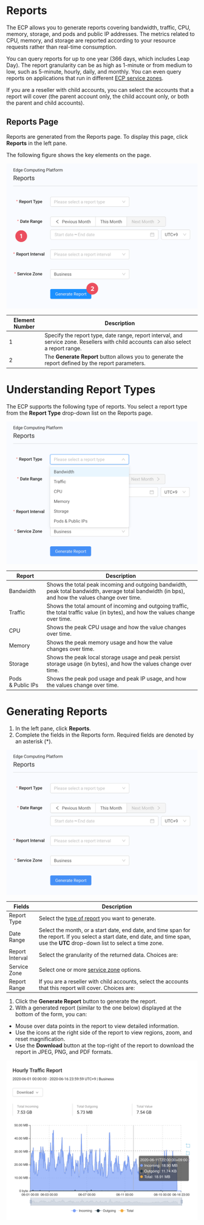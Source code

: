 # Reports

The ECP allows you to generate reports covering bandwidth, traffic, CPU, memory, storage, and pods and public IP addresses. The metrics related to CPU, memory, and storage are reported according to your resource requests rather than real-time consumption.

You can query reports for up to one year (366 days, which includes Leap Day). The report granularity can be as high as 1-minute or from medium to low, such as 5-minute, hourly, daily, and monthly. You can even query reports on applications that run in different [ECP service zones](<Zones.htm>).

If you are a reseller with child accounts, you can select the accounts that a report will cover (the parent account only, the child account only, or both the parent and child accounts).

## Reports Page

Reports are generated from the Reports page. To display this page, click **Reports** in the left pane.

The following figure shows the key elements on the page.

![null](</docs/resources/images/reports/reports-w-numbers.png>)

| **Element Number**                                                                                                                                         | **Description**                                                                                                                                    |
| -------------------------------------------------------------------------------------------------------------------------------------------------- | -------------------------------------------------------------------------------------------------------------------------------------------------- |
| 1                                                                                                                                          | Specify the report type, date range, report interval, and service zone. Resellers with child accounts can also select a report range. |
| 2                                                                                                                                            | The **Generate Report** button allows you to generate the report defined by the report parameters.                  |


# Understanding Report Types

The ECP supports the following type of reports. You select a report type from the **Report Type** drop-down list on the Reports page.

![null](</docs/resources/images/reports/reports-dropdown.png>)

| **Report**                                                                                                                                         | **Description**                                                                                                                                    |
| -------------------------------------------------------------------------------------------------------------------------------------------------- | -------------------------------------------------------------------------------------------------------------------------------------------------- |
| Bandwidth                                                                                                                                          | Shows the total peak incoming and outgoing bandwidth, peak total bandwidth, average total bandwidth (in bps), and how the values change over time. |
| Traffic                                                                                                                                            | Shows the total amount of incoming and outgoing traffic, the total traffic value (in bytes), and how the values change over time.                  |
| CPU                                                                                                                                                | Shows the peak CPU usage and how the value changes over time.                                                                                      |
| Memory                                                                                                                                             | Shows the peak memory usage and how the value changes over time.                                                                                   |
| Storage                                                                                                                                            | Shows the peak local storage usage and peak persist storage usage (in bytes), and how the values change over time.                                 |
| Pods & Public IPs                                                                                                                                  | Shows the peak pod usage and peak IP usage, and how the values change over time.                                                                   |

# Generating Reports

1. In the left pane, click **Reports**. 
2. Complete the fields in the Reports form. Required fields are denoted by an asterisk (\*).

![null](</docs/resources/images/reports/reports-wo-numbers.png>)

| **Fields**                                                                                                                                                                            | **Description**                                                                                                                                                                       |
| ------------------------------------------------------------------------------------------------------------------------------------------------------------------------------------- | ------------------------------------------------------------------------------------------------------------------------------------------------------------------------------------- |
| Report Type                                                                                                                                                                           | Select the [type of report](<#understanding-report-types>) you want to generate.                                                                                                   |
| Date Range                                                                                                                                                                            | Select the month, or a start date, end date, and time span for the report. If you select a start date, end date, and time span, use the **UTC** drop-down list to select a time zone. |
| Report Interval                                                                                                                                                                       | Select the granularity of the returned data. Choices are:                                                                                                                             |
| Service Zone                                                                                                                                                                          | Select one or more [service zone](<Zones.htm>) options.                                                                                                                               |
| Report Range                                                                                                                                                                          | If you are a reseller with child accounts, select the accounts that this report will cover. Choices are:                                                                              |

1. Click the **Generate Report** button to generate the report.
2. With a generated report (similar to the one below) displayed at the bottom of the form, you can:

- Mouse over data points in the report to view detailed information.
- Use the icons at the right side of the report to view regions, zoom, and reset magnification.
- Use the **Download** button at the top-right of the report to download the report in JPEG, PNG, and PDF formats.

![null](</docs/resources/images/reports/reports-generated-report.png>)